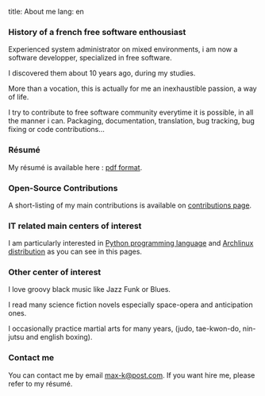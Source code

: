 title: About me
lang: en

### History of a french free software enthousiast

Experienced system administrator on mixed environments,
i am now a software developper, specialized in free software.

I discovered them about 10 years ago, during my studies.

More than a vocation, this is actually for me an inexhaustible passion,
a way of life.

I try to contribute to free software community everytime it is possible,
in all the manner i can. Packaging, documentation, translation, bug tracking,
bug fixing or code contributions...

### Résumé

My résumé is available here : [pdf format].

### Open-Source Contributions

A short-listing of my main contributions is available on [contributions page].

### IT related main centers of interest

I am particularly interested in [Python programming language] and [Archlinux
distribution] as you can see in this pages.

### Other center of interest

I love groovy black music like Jazz Funk or Blues.

I read many science fiction novels especially space-opera and anticipation ones.

I occasionally practice martial arts for many years,
(judo, tae-kwon-do, nin-jutsu and english boxing).

### Contact me

You can contact me by email max-k@post.com.
If you want hire me, please refer to my résumé.

[pdf format]: https://blog.max-k.org/static/cv_tsarboni_2013.pdf
[contributions page]: ../contributions
[Python programming language]: http://www.python.org
[Archlinux distribution]: https://www.archlinux.org

